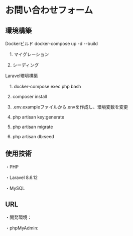 # お問い合わせフォーム
## 環境構築
Dockerビルド docker-compose up -d --build

　1. マイグレーション
 
  2. シーディング

Laravel環境構築

　1. docker-compose exec php bash
 
  2. composer install

  3. .env.exampleファイルから.envを作成し、環境変数を変更

  4. php artisan key:generate
  
  5. php artisan migrate
  
  6. php artisan db:seed

## 使用技術

・PHP

・Laravel 8.6.12

・MySQL

## URL
・開発環境：

・phpMyAdmin: 


